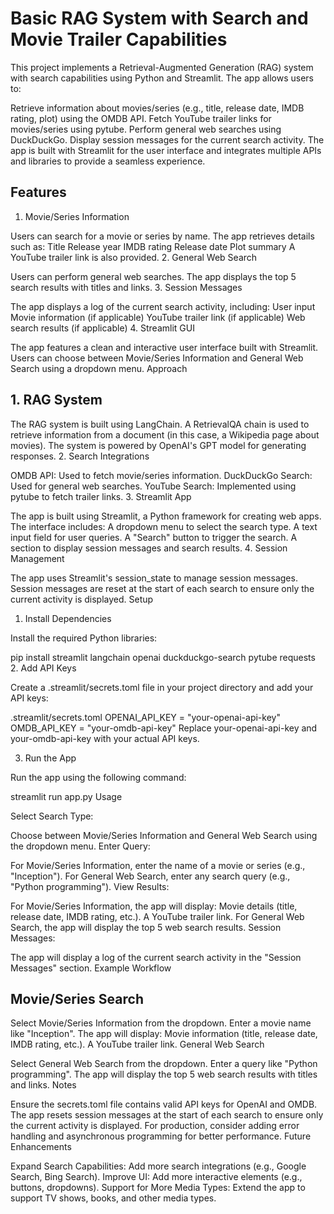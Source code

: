 # Basic RAG System with Search and Movie Trailer Capabilities

This project implements a Retrieval-Augmented Generation (RAG) system with search capabilities using Python and Streamlit. The app allows users to:

Retrieve information about movies/series (e.g., title, release date, IMDB rating, plot) using the OMDB API.
Fetch YouTube trailer links for movies/series using pytube.
Perform general web searches using DuckDuckGo.
Display session messages for the current search activity.
The app is built with Streamlit for the user interface and integrates multiple APIs and libraries to provide a seamless experience.

## Features

1. Movie/Series Information

Users can search for a movie or series by name.
The app retrieves details such as:
Title
Release year
IMDB rating
Release date
Plot summary
A YouTube trailer link is also provided.
2. General Web Search

Users can perform general web searches.
The app displays the top 5 search results with titles and links.
3. Session Messages

The app displays a log of the current search activity, including:
User input
Movie information (if applicable)
YouTube trailer link (if applicable)
Web search results (if applicable)
4. Streamlit GUI

The app features a clean and interactive user interface built with Streamlit.
Users can choose between Movie/Series Information and General Web Search using a dropdown menu.
Approach

## 1. RAG System

The RAG system is built using LangChain.
A RetrievalQA chain is used to retrieve information from a document (in this case, a Wikipedia page about movies).
The system is powered by OpenAI's GPT model for generating responses.
2. Search Integrations

OMDB API: Used to fetch movie/series information.
DuckDuckGo Search: Used for general web searches.
YouTube Search: Implemented using pytube to fetch trailer links.
3. Streamlit App

The app is built using Streamlit, a Python framework for creating web apps.
The interface includes:
A dropdown menu to select the search type.
A text input field for user queries.
A "Search" button to trigger the search.
A section to display session messages and search results.
4. Session Management

The app uses Streamlit's session_state to manage session messages.
Session messages are reset at the start of each search to ensure only the current activity is displayed.
Setup

1. Install Dependencies

Install the required Python libraries:

pip install streamlit langchain openai duckduckgo-search pytube requests
2. Add API Keys

Create a .streamlit/secrets.toml file in your project directory and add your API keys:

 .streamlit/secrets.toml
OPENAI_API_KEY = "your-openai-api-key"
OMDB_API_KEY = "your-omdb-api-key"
Replace your-openai-api-key and your-omdb-api-key with your actual API keys.

3. Run the App

Run the app using the following command:

streamlit run app.py
Usage

Select Search Type:

Choose between Movie/Series Information and General Web Search using the dropdown menu.
Enter Query:

For Movie/Series Information, enter the name of a movie or series (e.g., "Inception").
For General Web Search, enter any search query (e.g., "Python programming").
View Results:

For Movie/Series Information, the app will display:
Movie details (title, release date, IMDB rating, etc.).
A YouTube trailer link.
For General Web Search, the app will display the top 5 web search results.
Session Messages:

The app will display a log of the current search activity in the "Session Messages" section.
Example Workflow

## Movie/Series Search

Select Movie/Series Information from the dropdown.
Enter a movie name like "Inception".
The app will display:
Movie information (title, release date, IMDB rating, etc.).
A YouTube trailer link.
General Web Search

Select General Web Search from the dropdown.
Enter a query like "Python programming".
The app will display the top 5 web search results with titles and links.
Notes

Ensure the secrets.toml file contains valid API keys for OpenAI and OMDB.
The app resets session messages at the start of each search to ensure only the current activity is displayed.
For production, consider adding error handling and asynchronous programming for better performance.
Future Enhancements

Expand Search Capabilities:
Add more search integrations (e.g., Google Search, Bing Search).
Improve UI:
Add more interactive elements (e.g., buttons, dropdowns).
Support for More Media Types:
Extend the app to support TV shows, books, and other media types.
